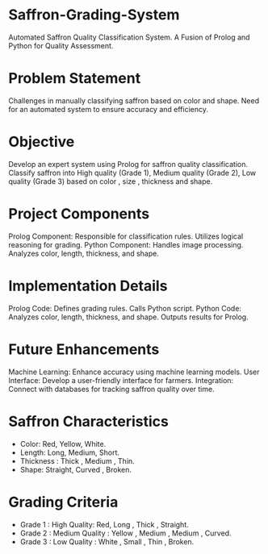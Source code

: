 # Saffron-Grading-System
Automated Saffron Quality Classification System.
A Fusion of Prolog and Python for Quality Assessment.

# Problem Statement
Challenges in manually classifying saffron based on color and shape.
Need for an automated system to ensure accuracy and efficiency.

# Objective
Develop an expert system using Prolog for saffron quality classification.
Classify saffron into High quality (Grade 1), Medium quality (Grade 2), Low quality (Grade 3) based on color , size , thickness and shape.

# Project Components
Prolog Component:
  Responsible for classification rules.
  Utilizes logical reasoning for grading.
Python Component:
  Handles image processing.
  Analyzes color, length, thickness, and shape.

# Implementation Details
Prolog Code:
  Defines grading rules.
  Calls Python script.
Python Code:
  Analyzes color, length, thickness, and shape.
  Outputs results for Prolog.

# Future Enhancements
Machine Learning: Enhance accuracy using machine learning models.
User Interface: Develop a user-friendly interface for farmers.
Integration: Connect with databases for tracking saffron quality over time.

# Saffron Characteristics
- Color: Red, Yellow, White.
- Length: Long, Medium, Short.
- Thickness : Thick , Medium , Thin.
- Shape: Straight, Curved , Broken.

# Grading Criteria
- Grade 1 : High Quality: Red, Long , Thick , Straight.
- Grade 2 : Medium Quality : Yellow , Medium , Medium , Curved.
- Grade 3 : Low Quality : White , Small , Thin , Broken.
